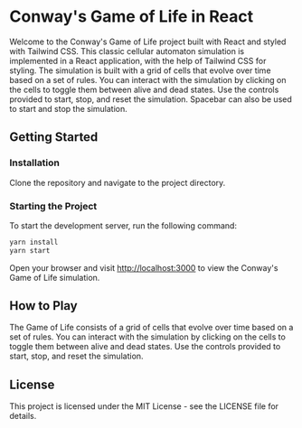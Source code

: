 # Conway's Game of Life in React

Welcome to the Conway's Game of Life project built with React and styled with Tailwind CSS. This classic cellular automaton simulation is implemented in a React application, with the help of Tailwind CSS for styling. The simulation is built with a grid of cells that evolve over time based on a set of rules. You can interact with the simulation by clicking on the cells to toggle them between alive and dead states. Use the controls provided to start, stop, and reset the simulation. Spacebar can also be used to start and stop the simulation.

## Getting Started

### Installation

Clone the repository and navigate to the project directory.

### Starting the Project

To start the development server, run the following command:

```bash
yarn install
yarn start
```

Open your browser and visit [http://localhost:3000](http://localhost:3000) to view the Conway's Game of Life simulation.

## How to Play

The Game of Life consists of a grid of cells that evolve over time based on a set of rules. You can interact with the simulation by clicking on the cells to toggle them between alive and dead states. Use the controls provided to start, stop, and reset the simulation.

## License

This project is licensed under the MIT License - see the LICENSE file for details.
